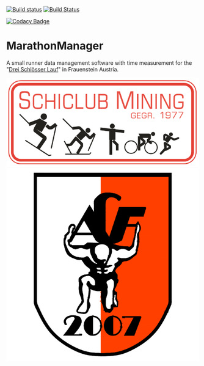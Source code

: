 [![Build status](https://ci.appveyor.com/api/projects/status/8ttcb97m22dwhmxv?svg=true)](https://ci.appveyor.com/project/JakobFerdinand/marathonmanager)
[![Build Status](https://jakobferdinand.visualstudio.com/MarathonManager/_apis/build/status/JakobFerdinand.MarathonManager?branchName=master)](https://jakobferdinand.visualstudio.com/MarathonManager/_build/latest?definitionId=11&branchName=master)

[![Codacy Badge](https://api.codacy.com/project/badge/Grade/020feb52e359420cbb195c8fd7b63d9e)](https://app.codacy.com/app/JakobFerdinand/MarathonManager?utm_source=github.com&utm_medium=referral&utm_content=JakobFerdinand/MarathonManager&utm_campaign=Badge_Grade_Dashboard)

# MarathonManager
A small runner data management software with time measurement for the "[Drei Schlösser Lauf](http://www.sc-mining.org/SpracheDE_104.html)" in Frauenstein Austria.

![SC Mining](/Logos/SC-Mining.png)
![ACF](/Logos/ACF.png)
